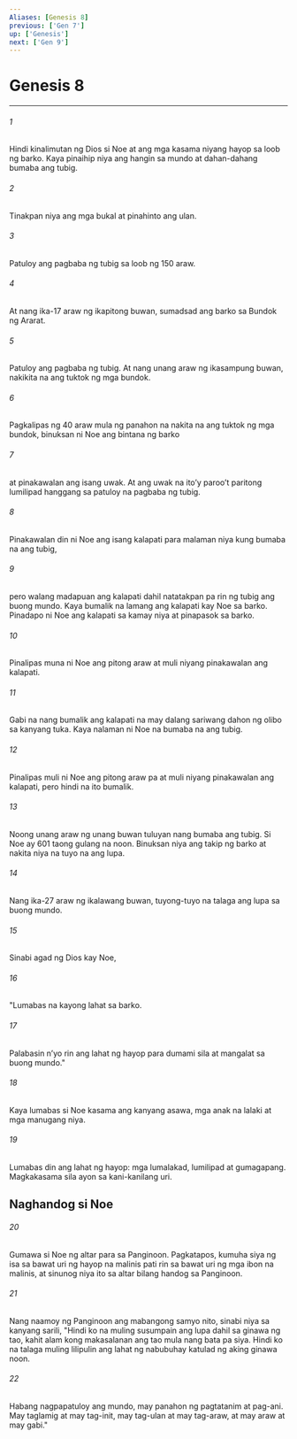 ```yaml
---
Aliases: [Genesis 8]
previous: ['Gen 7']
up: ['Genesis']
next: ['Gen 9']
---
```

# Genesis 8

***






















###### 1 










Hindi kinalimutan ng Dios si Noe at ang mga kasama niyang hayop sa loob ng barko. Kaya pinaihip niya ang hangin sa mundo at dahan-dahang bumaba ang tubig. 





















###### 2 










Tinakpan niya ang mga bukal at pinahinto ang ulan. 





















###### 3 










Patuloy ang pagbaba ng tubig sa loob ng 150 araw. 





















###### 4 










At nang ika-17 araw ng ikapitong buwan, sumadsad ang barko sa Bundok ng Ararat. 





















###### 5 










Patuloy ang pagbaba ng tubig. At nang unang araw ng ikasampung buwan, nakikita na ang tuktok ng mga bundok. 





















###### 6 










Pagkalipas ng 40 araw mula ng panahon na nakita na ang tuktok ng mga bundok, binuksan ni Noe ang bintana ng barko 





















###### 7 










at pinakawalan ang isang uwak. At ang uwak na itoʼy parooʼt paritong lumilipad hanggang sa patuloy na pagbaba ng tubig. 





















###### 8 










Pinakawalan din ni Noe ang isang kalapati para malaman niya kung bumaba na ang tubig, 





















###### 9 










pero walang madapuan ang kalapati dahil natatakpan pa rin ng tubig ang buong mundo. Kaya bumalik na lamang ang kalapati kay Noe sa barko. Pinadapo ni Noe ang kalapati sa kamay niya at pinapasok sa barko. 





















###### 10 










Pinalipas muna ni Noe ang pitong araw at muli niyang pinakawalan ang kalapati. 





















###### 11 










Gabi na nang bumalik ang kalapati na may dalang sariwang dahon ng olibo sa kanyang tuka. Kaya nalaman ni Noe na bumaba na ang tubig. 





















###### 12 










Pinalipas muli ni Noe ang pitong araw pa at muli niyang pinakawalan ang kalapati, pero hindi na ito bumalik. 





















###### 13 










Noong unang araw ng unang buwan tuluyan nang bumaba ang tubig. Si Noe ay 601 taong gulang na noon. Binuksan niya ang takip ng barko at nakita niya na tuyo na ang lupa. 





















###### 14 










Nang ika-27 araw ng ikalawang buwan, tuyong-tuyo na talaga ang lupa sa buong mundo. 





















###### 15 










Sinabi agad ng Dios kay Noe, 





















###### 16 










"Lumabas na kayong lahat sa barko. 





















###### 17 










Palabasin nʼyo rin ang lahat ng hayop para dumami sila at mangalat sa buong mundo." 





















###### 18 










Kaya lumabas si Noe kasama ang kanyang asawa, mga anak na lalaki at mga manugang niya. 





















###### 19 










Lumabas din ang lahat ng hayop: mga lumalakad, lumilipad at gumagapang. Magkakasama sila ayon sa kani-kanilang uri.

## Naghandog si Noe 





















###### 20 










Gumawa si Noe ng altar para sa Panginoon. Pagkatapos, kumuha siya ng isa sa bawat uri ng hayop na malinis pati rin sa bawat uri ng mga ibon na malinis, at sinunog niya ito sa altar bilang handog sa Panginoon. 





















###### 21 










Nang naamoy ng Panginoon ang mabangong samyo nito, sinabi niya sa kanyang sarili, "Hindi ko na muling susumpain ang lupa dahil sa ginawa ng tao, kahit alam kong makasalanan ang tao mula nang bata pa siya. Hindi ko na talaga muling lilipulin ang lahat ng nabubuhay katulad ng aking ginawa noon. 





















###### 22 










Habang nagpapatuloy ang mundo, may panahon ng pagtatanim at pag-ani. May taglamig at may tag-init, may tag-ulan at may tag-araw, at may araw at may gabi."
